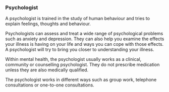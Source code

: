 ###  Psychologist

A psychologist is trained in the study of human behaviour and tries to explain
feelings, thoughts and behaviour.

Psychologists can assess and treat a wide range of psychological problems such
as anxiety and depression. They can also help you examine the effects your
illness is having on your life and ways you can cope with those effects. A
psychologist will try to bring you closer to understanding your illness.

Within mental health, the psychologist usually works as a clinical, community
or counselling psychologist. They do not prescribe medication unless they are
also medically qualified.

The psychologist works in different ways such as group work, telephone
consultations or one-to-one consultations.
